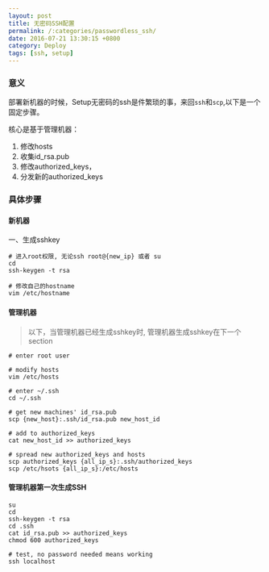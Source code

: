 ```yaml
---
layout: post
title: 无密码SSH配置
permalink: /:categories/passwordless_ssh/
date: 2016-07-21 13:30:15 +0800
category: Deploy
tags: [ssh, setup]
---
```


### 意义

部署新机器的时候，Setup无密码的ssh是件繁琐的事，来回`ssh`和`scp`,以下是一个固定步骤。

核心是基于管理机器：
1. 修改hosts
2. 收集id_rsa.pub
3. 修改authorized_keys，
4. 分发新的authorized_keys

### 具体步骤

#### 新机器

一、生成sshkey

```
# 进入root权限, 无论ssh root@{new_ip} 或者 su
cd
ssh-keygen -t rsa

# 修改自己的hostname
vim /etc/hostname
```

#### 管理机器

> 以下，当管理机器已经生成sshkey时, 管理机器生成sshkey在下一个section

```
# enter root user

# modify hosts
vim /etc/hosts

# enter ~/.ssh
cd ~/.ssh

# get new machines' id_rsa.pub
scp {new_host}:.ssh/id_rsa.pub new_host_id

# add to authorized_keys
cat new_host_id >> authorized_keys

# spread new authorized_keys and hosts
scp authorized_keys {all_ip_s}:.ssh/authorized_keys
scp /etc/hsots {all_ip_s}:/etc/hosts
```

#### 管理机器第一次生成SSH

```
su
cd
ssh-keygen -t rsa
cd .ssh
cat id_rsa.pub >> authorized_keys
chmod 600 authorized_keys

# test, no password needed means working
ssh localhost
```

